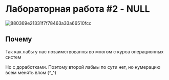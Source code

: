 # Лабораторная работа #2 - NULL

![880369e21331f7f78463a33a66510fcc](https://user-images.githubusercontent.com/60810530/231513900-c97e0da0-f6a2-43a5-86c2-dd6b5fee2f4f.jpg)

## Почему

Так как лабы у нас позаимствованны во многом с курса операционных систем

Но с доработками. Поэтому второй лабыы по сути нет, но нумерацию всем менять влом (^_^)
